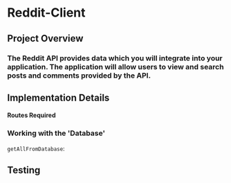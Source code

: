 # Reddit-Client

## Project Overview
### The Reddit API provides data which you will integrate into your application. The application will allow users to view and search posts and comments provided by the API. 

## Implementation Details

#### Routes Required

### Working with the 'Database'

`getAllFromDatabase`:

## Testing
